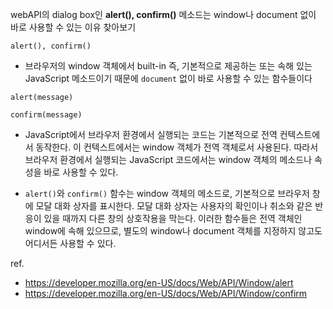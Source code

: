 
webAPI의 dialog box인 **alert(), confirm()** 메소드는 window나 document 없이 바로 사용할 수 있는 이유 찾아보기

`alert(), confirm()`
- 브라우저의 window 객체에서 built-in 즉, 기본적으로 제공하는 또는 속해 있는 JavaScript 메소드이기 때문에 `document` 없이 바로 사용할 수 있는 함수들이다


```
alert(message)
```

```
confirm(message)
```

- JavaScript에서 브라우저 환경에서 실행되는 코드는 기본적으로 전역 컨텍스트에서 동작한다. 이 컨텍스트에서는 window 객체가 전역 객체로서 사용된다. 따라서 브라우저 환경에서 실행되는 JavaScript 코드에서는 window 객체의 메소드나 속성을 바로 사용할 수 있다.

- `alert()`와 `confirm()` 함수는 window 객체의 메소드로, 기본적으로 브라우저 창에 모달 대화 상자를 표시한다. 모달 대화 상자는 사용자의 확인이나 취소와 같은 반응이 있을 때까지 다른 창의 상호작용을 막는다. 이러한 함수들은 전역 객체인 window에 속해 있으므로, 별도의 window나 document 객체를 지정하지 않고도 어디서든 사용할 수 있다.

ref.
- https://developer.mozilla.org/en-US/docs/Web/API/Window/alert
- https://developer.mozilla.org/en-US/docs/Web/API/Window/confirm